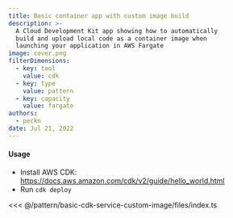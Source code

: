```yaml
---
title: Basic container app with custom image build
description: >-
  A Cloud Development Kit app showing how to automatically
  build and upload local code as a container image when
  launching your application in AWS Fargate
image: cover.png
filterDimensions:
  - key: tool
    value: cdk
  - key: type
    value: pattern
  - key: capacity
    value: fargate
authors:
  - peckn
date: Jul 21, 2022
---
```


#### Usage

- Install AWS CDK: https://docs.aws.amazon.com/cdk/v2/guide/hello_world.html
- Run `cdk deploy`

<<< @/pattern/basic-cdk-service-custom-image/files/index.ts
